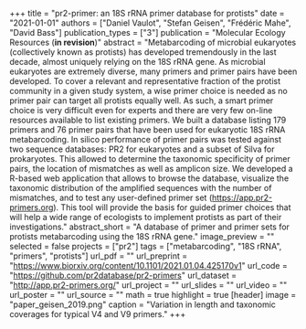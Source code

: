 +++
title = "pr2-primer: an 18S rRNA primer database for protists"
date = "2021-01-01"
authors = ["Daniel Vaulot", "Stefan Geisen", "Frédéric Mahe", "David Bass"]
publication_types = ["3"]
publication = "Molecular Ecology Resources (**in revision**)"
abstract = "Metabarcoding of microbial eukaryotes (collectively known as protists) has developed tremendously in the last decade, almost uniquely relying on the 18S rRNA gene.  As microbial eukaryotes are extremely diverse, many primers and primer pairs have been developed. To cover a relevant and representative fraction of the protist community in a given study system, a wise primer choice is needed as no primer pair can target all protists equally well. As such, a smart primer choice is very difficult even for experts and there are very few on-line resources available to list existing primers. We built a database listing 179 primers and 76 primer pairs that have been used for eukaryotic 18S rRNA metabarcoding.   In silico performance of primer pairs was tested against two sequence databases:  PR2 for eukaryotes and a subset of Silva for prokaryotes.  This allowed to determine the taxonomic specificity of primer pairs, the location of mismatches as well as amplicon size. We developed a R-based web application that allows to browse the database, visualize the taxonomic distribution of the amplified sequences with the number of mismatches, and to test any user-defined primer set  (https://app.pr2-primers.org). This tool will provide the basis for guided primer choices that will help a wide range of ecologists to implement protists as part of their investigations."
abstract_short = "A database of primer and primer sets for protists metabarcoding using the 18S rRNA gene."
image_preview = ""
selected = false
projects = ["pr2"]
tags = ["metabarcoding", "18S rRNA", "primers", "protists"]
url_pdf = ""
url_preprint = "https://www.biorxiv.org/content/10.1101/2021.01.04.425170v1"
url_code = "https://github.com/pr2database/pr2-primers"
url_dataset = "http://app.pr2-primers.org/"
url_project = ""
url_slides = ""
url_video = ""
url_poster = ""
url_source = ""
math = true
highlight = true
[header]
image = "paper_geisen_2019.png"
caption = "Variation in length and taxonomic coverages for typical V4 and V9 primers."
+++
